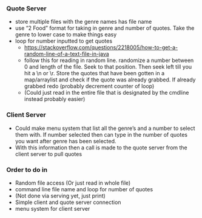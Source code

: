 ### Quote Server

- store multiple files with the genre names has file name
- use “2 Food” format for taking in genre and number of quotes. Take the genre to lower case to make things easy
- loop for number inputted to get quotes
  - https://stackoverflow.com/questions/2218005/how-to-get-a-random-line-of-a-text-file-in-java
  - follow this for reading in random line. randomize a number between 0 and length of the file. Seek to that position. Then seek left till you hit a \n or \r. Store the quotes that have been gotten in a map/arraylist and check if the quote was already grabbed. If already grabbed redo (probably decrement counter of loop)
  - (Could just read in the entire file that is designated by the cmdline instead probably easier)

### Client Server

- Could make menu system that list all the genre’s and a number to select them with. If number selected then can type in the number of quotes you want after genre has been selected.
- With this information then a call is made to the quote server from the client server to pull quotes





### Order to do in

- Random file access (Or just read in whole file)
-  command line file name and loop for number of quotes
  - (Not done via serving yet, just print)
- Simple client and quote server connection
- menu system for client server



